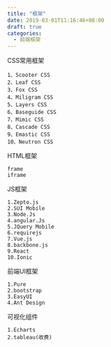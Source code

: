 ```yaml
---
title: "框架"
date: 2019-03-01T11:16:46+08:00
draft: true
categories:
  - 前端框架
---
```

<!--more-->

CSS常用框架

    1、Scooter CSS
    2、Leaf CSS
    3、Fox CSS
    4、Miligram CSS
    5、Layers CSS
    6、Baseguide CSS
    7、Mimic CSS
    8、Cascade CSS
    9、Emastic CSS
    10、Neutron CSS

HTML框架

    frame
    iframe

JS框架

    1.Zepto.js
    2.SUI Mobile
    3.Node.Js
    4.angular.Js
    5.JQuery Mobile
    6.requirejs
    7.Vue.js
    8.backbone.js
    9.React
    10.Ionic

前端UI框架

    1.Pure
    2.bootstrap
    3.EasyUI
    4.Ant Design

可视化组件

    1.Echarts
    2.tableau(收费)

